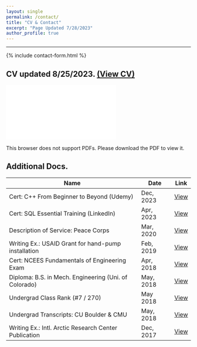 ```yaml
---
layout: single
permalink: /contact/
title: "CV & Contact"
excerpt: "Page Updated 7/28/2023"
author_profile: true
---
```


****

{% include contact-form.html %}

## CV updated 8/25/2023.  [(View CV)](/assets/CV_Ross_Fischer.pdf)

<object data="/assets/CV_Ross_Fischer.pdf" type="application/pdf" width="700px" height="1000px">
    <embed src="/assets/CV_Ross_Fischer.pdf">
        <p>This browser does not support PDFs. Please download the PDF to view it.</p>
    </embed>
</object>

## Additional Docs.

| Name                                                  | Date      | Link                                                                                       |
| ----------------------------------------------------- | --------- | ------------------------------------------------------------------------------------------ |
| Cert: C++ From Beginner to Beyond (Udemy)             | Dec, 2023 | [View](https://drive.google.com/file/d/10a8BwEn3RyvC1IAXMSVGal8K-egJMT4K/view?usp=sharing) |
| Cert: SQL Essential Training (LinkedIn)               | Apr, 2023 | [View](https://drive.google.com/file/d/15LqEmV9uV0N6gBASMcIoafuzN2-kebXO/view?usp=sharing) |
| Description of Service: Peace Corps                   | Mar, 2020 | [View](https://drive.google.com/file/d/11ZaPUrnf7VN79G4dkq5_TDpeymEEPY3-/view?usp=sharing) |
| Writing Ex.: USAID Grant for hand-pump installation   | Feb, 2019 | [View](https://drive.google.com/file/d/1h0CrHkQrbIzCY4GLJJV2nh-DOYJKQarl/view?usp=sharing) |
| Cert: NCEES Fundamentals of Engineering Exam          | Apr, 2018 | [View]()                                                                                   |
| Diploma: B.S. in Mech. Engineering (Uni. of Colorado) | May, 2018 | [View](https://drive.google.com/file/d/1oBv4kTNlm8Fmbb_z-_oYpcUKwIrj2gZd/view?usp=sharing) |
| Undergrad Class Rank (#7 / 270)                       | May 2018  | [View](https://drive.google.com/file/d/1M5HiTErOdiITr--mBs71T6IqBnbnfRpm/view?usp=sharing) |
| Undergrad Transcripts: CU Boulder & CMU               | May, 2018 | [View](https://drive.google.com/file/d/1LupGH6OphaqLxqiRr65Nd5BwfJFHbbCY/view?usp=sharing) |
| Writing Ex.: Intl. Arctic Research Center Publication | Dec, 2017 | [View](https://drive.google.com/file/d/1DvXGOnyaiveR1j7bK40JCILnoW2wncAt/view?usp=sharing) |
